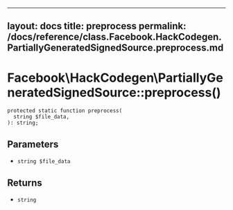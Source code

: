 
***

layout: docs
title: preprocess
permalink: /docs/reference/class.Facebook.HackCodegen.PartiallyGeneratedSignedSource.preprocess.md
---







# Facebook\\HackCodegen\\PartiallyGeneratedSignedSource::preprocess()




``` Hack
protected static function preprocess(
  string $file_data,
): string;
```




## Parameters




- ` string $file_data `




## Returns




+ ` string `